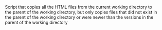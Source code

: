 Script that copies all the HTML files from the current working directory to the parent of the working directory, but only copies files that did not exist in the parent of the working directory or were newer than the versions in the parent of the working directory
